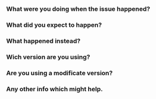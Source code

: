 ### What were you doing when the issue happened? ###

### What did you expect to happen? ###

### What happened instead? ###

### Wich version are you using? ###

### Are you using a modificate version? ###

### Any other info which might help. ###